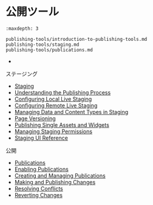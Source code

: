 # 公開ツール

```{toctree}
:maxdepth: 3

publishing-tools/introduction-to-publishing-tools.md
publishing-tools/staging.md
publishing-tools/publications.md
```

* [](./publishing-tools/introduction-to-publishing-tools.md)

ステージング

* [Staging](./publishing-tools/staging.md)
* [Understanding the Publishing Process](./publishing-tools/staging/understanding-the-publishing-process.md)
* [Configuring Local Live Staging](./publishing-tools/staging/configuring-local-live-staging.md)
* [Configuring Remote Live Staging](./publishing-tools/staging/configuring-remote-live-staging.md)
* [Managing Data and Content Types in Staging](./publishing-tools/staging/managing-data-and-content-types-in-staging.md)
* [Page Versioning](./publishing-tools/staging/page-versioning.md)
* [Publishing Single Assets and Widgets](./publishing-tools/staging/publishing-single-assets-and-widgets.md)
* [Managing Staging Permissions](./publishing-tools/staging/managing-staging-permissions.md)
* [Staging UI Reference](./publishing-tools/staging/staging-ui-reference.md)

公開

* [Publications](./publishing-tools/publications.md)
* [Enabling Publications](./publishing-tools/publications/enabling-publications.md)
* [Creating and Managing Publications](./publishing-tools/publications/creating-and-managing-publications.md)
* [Making and Publishing Changes](./publishing-tools/publications/making-and-publishing-changes.md)
* [Resolving Conflicts](./publishing-tools/publications/resolving-conflicts.md)
* [Reverting Changes](./publishing-tools/publications/reverting-changes.md)

